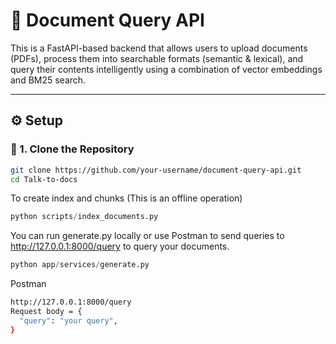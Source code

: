 # 📄 Document Query API

This is a FastAPI-based backend that allows users to upload documents (PDFs), process them into searchable formats (semantic & lexical), and query their contents intelligently using a combination of vector embeddings and BM25 search.

---

## ⚙️ Setup

### 🔧 1. Clone the Repository

```bash
git clone https://github.com/your-username/document-query-api.git
cd Talk-to-docs

```
To create index and chunks (This is an offline operation)
```python
python scripts/index_documents.py
```
You can run generate.py locally or use Postman to send queries to http://127.0.0.1:8000/query to query your documents.
```Python
python app/services/generate.py
```

Postman
```bash
http://127.0.0.1:8000/query
Request body = {
  "query": "your query",
}
```
